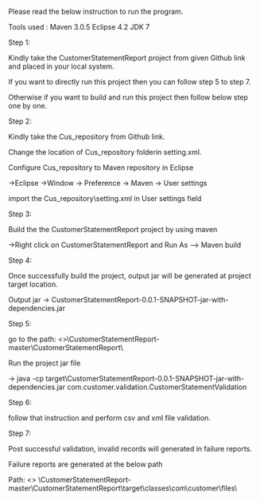 Please read the below instruction to run the program.

Tools used :
Maven 3.0.5
Eclipse 4.2
JDK 7

Step 1:

Kindly take the CustomerStatementReport project from given Github link and placed in your local system.

If you want to directly run this project then you can follow step 5 to step 7. 

Otherwise if you want to build and run this project then follow below step one by one.

Step 2:

Kindly take the Cus_repository from Github link.

Change the location of Cus_repository folderin setting.xml.

Configure Cus_repository to Maven repository in Eclipse

->Eclipse ->Window -> Preference -> Maven -> User settings 
 
import the Cus_repository\setting.xml in User settings field

Step 3:

Build the the CustomerStatementReport project by using maven

->Right click on CustomerStatementReport and Run As --> Maven build 

Step 4:

Once successfully build the project, output jar will be generated at project target location.

Output jar -> CustomerStatementReport-0.0.1-SNAPSHOT-jar-with-dependencies.jar

Step 5:

go to the path: <<you placed projects in disk path>>\CustomerStatementReport-master\CustomerStatementReport\

Run the project jar file

-> java -cp target\CustomerStatementReport-0.0.1-SNAPSHOT-jar-with-dependencies.jar com.customer.validation.CustomerStatementValidation

Step 6:

follow that instruction and perform csv and xml file validation.

Step 7:

Post successful validation, invalid records will generated in failure reports.

Failure reports are generated at the below path

Path: <<you placed projects in disk path>> \CustomerStatementReport-master\CustomerStatementReport\target\classes\com\customer\files\

